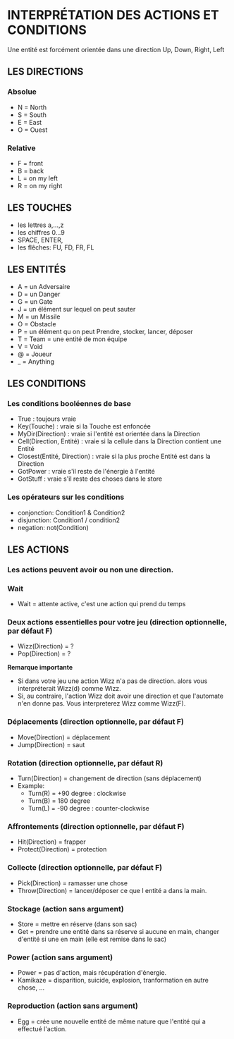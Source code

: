 # INTERPRÉTATION DES ACTIONS ET CONDITIONS


Une entité est forcément orientée dans une direction Up, Down, Right, Left

## LES DIRECTIONS

### Absolue
- N = North
- S = South
- E = East
- O = Ouest

### Relative
- F = front
- B = back
- L = on my left
- R = on my right


## LES TOUCHES

- les lettres a,...,z
- les chiffres 0...9
- SPACE, ENTER,
- les flêches: FU, FD, FR, FL


## LES ENTITÉS

- A = un Adversaire
- D = un Danger
- G = un Gate
- J = un élément sur lequel on peut sauter
- M = un Missile
- O = Obstacle
- P = un élément qu on peut Prendre, stocker, lancer, déposer
- T = Team = une entité de mon équipe
- V = Void
- @ = Joueur
- _ = Anything


## LES CONDITIONS

### Les conditions booléennes de base
-  True : toujours vraie
-  Key(Touche) : vraie si la Touche est enfoncée
-  MyDir(Direction) : vraie si l'entité est orientée dans la Direction
-  Cell(Direction, Entité) : vraie si la cellule dans la Direction contient une Entité
-  Closest(Entité, Direction) : vraie si la plus proche Entité est dans la Direction
-  GotPower : vraie s'il reste de l'énergie à l'entité
-  GotStuff : vraie s'il reste des choses dans le store

### Les opérateurs sur les conditions
- conjonction: Condition1 & Condition2
- disjunction: Condition1 / condition2
- negation: not(Condition)


## LES ACTIONS

### Les actions peuvent avoir ou non une direction.

### Wait
- Wait = attente active, c'est une action qui prend du temps

### Deux actions essentielles pour votre jeu (direction optionnelle, par défaut F)
-  Wizz(Direction) = ?
-  Pop(Direction)  = ?

**Remarque importante**
  - Si dans votre jeu une action Wizz n'a pas de direction.
    alors vous interpréterait Wizz(d) comme Wizz.
  - Si, au contraire, l'action Wizz doit avoir une direction
    et que l'automate n'en donne pas. Vous interpreterez Wizz comme Wizz(F).

### Déplacements (direction optionnelle, par défaut F)
-  Move(Direction) = déplacement
-  Jump(Direction) = saut

### Rotation (direction optionnelle, par défaut R)
- Turn(Direction) = changement de direction (sans déplacement)
- Example:
    - Turn(R) = +90 degree : clockwise
    - Turn(B) = 180 degree
    - Turn(L) = -90 degree : counter-clockwise

### Affrontements (direction optionnelle, par défaut F)
-  Hit(Direction) = frapper
-  Protect(Direction) = protection

### Collecte (direction optionnelle, par défaut F)
-  Pick(Direction) = ramasser une chose
-  Throw(Direction) = lancer/déposer ce que l entité a dans la main.

### Stockage (action sans argument)
-  Store = mettre en réserve (dans son sac)
-  Get   = prendre une entité dans sa réserve si aucune en main, changer d'entité si une en main (elle est remise dans le sac)

### Power (action sans argument)
-  Power = pas d'action, mais récupération d'énergie.
-  Kamikaze =  disparition, suicide, explosion, tranformation en autre chose, ...

### Reproduction (action sans argument)
-  Egg = crée une nouvelle entité de même nature que l'entité qui a effectué l'action.


